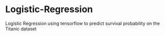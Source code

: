 # Logistic-Regression
Logistic Regression using tensorflow to predict survival probability on the Titanic dataset
